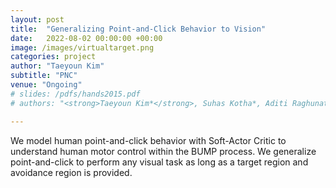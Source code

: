 ```yaml
---
layout: post
title:  "Generalizing Point-and-Click Behavior to Vision"
date:   2022-08-02 00:00:00 +00:00
image: /images/virtualtarget.png
categories: project
author: "Taeyoun Kim"
subtitle: "PNC"
venue: "Ongoing"
# slides: /pdfs/hands2015.pdf
# authors: "<strong>Taeyoun Kim*</strong>, Suhas Kotha*, Aditi Raghunathan"

---
```

We model human point-and-click behavior with Soft-Actor Critic to understand human motor control within the BUMP process. We generalize point-and-click to perform any visual task as long as a target region and avoidance region is provided.